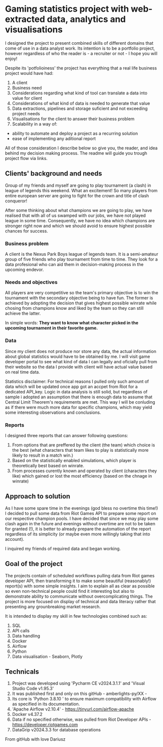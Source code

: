 # Gaming statistics project with web-extracted data, analytics and visualisations
I designed the project to present combined skills of different domains that come of use in a data analyst work. Its intention is to be a portfolio project, however regardless of who the reader is - a recruiter or not - I hope you will enjoy! 

Despite its 'potfolioiness' the project has everything that a real life business project would have had:
1. A client
2. Business need 
3. Considerations regarding what kind of tool can translate a data into value for client 
4. Considerations of what kind of data is needed to generate that value
5. Data extractions, pipelines and storage suficient and not exceeding project needs
6. Visualisations for the client to answer their business problem
7. Scalability in a way of: 
- ability to automate and deploy a project as a recurring solution 
- ease of implementing any aditional report 

All of those consideration I describe below so give you, the reader, and idea behind my decision making process. The readme will guide you trough project flow via links.

## Clients' background and needs
Group of my friends and myself are going to play tournament (a clash) in league of legends this weekend. What an excitement! So many players from entire european server are going to fight for the crown and title of clash conqueror! 

After some thinking about what champions we are going to play, we have realised that with all of us swamped with our jobs, we have not played league in some time. Consequently, we have no idea which champions are stronger right now and which we should avoid to ensure highest possible chances for success. 

### Business problem
A client is the Nexus Park Boys league of legends team. It is a semi-amateur group of five friends who play tournament from time to time. They look for a data profesional who can aid them in decision-making process in the upcoming endevor. 

### Needs and objectives
All players are very competitive so the team's primary objective is to win the tournament with the secondary objective being to have fun. The former is achieved by adopting the decision that gives highest possible winrate while chosing from champions know and liked by the team so they can still achieve the latter. 

In simple words: __They want to know what character picked in the upcoming tournament in their favorite game.__ 

### Data
Since my client does not produce nor store any data, the actual information about global statistics would have to be obtained by me. I will visit game developer portal to see what kind of data I can legally and oficially pull from their website so the data I provide with client will have actual value based on real time data. 

Statistics disclaimer: For technical reasons I pulled only such amount of data which will be updated once app got an accpet from Riot for a dedicated API_key. Logic in data analysis is still solid, but regardless of sample i adopted an assumption that there is enough data to assume that Central Limit Theorem's requirements are met. This way I will be conluding as if there were much more data for specific champions, which may yield some interesting observations and conclusions. 

### Reports
I designed three reports that can answer following questions:
1. From options that are preffered by the client (the team) which choice is the best (what characters that team likes to play is statistically more likely to result in a match win.)
2. Based on the statistically enabled simulations, which player is theoretically best based on winrate. 
3. From processes curently known and operated by client (characters they like) which gained or lost the most efficiency (based on the chnage in winrate)

## Approach to solution 
As I have some spare time in the evenings (god bless no overtime this time!) I decided to pull some data from Riot Games API to prepare some report on our respective champion pools. I have decided that since we may play some clash again in the future and evenings without overtime are not to be taken for granted (!), it is better to already prepare the automation of the report regardless of its simplicity (or maybe even more willingly taking that into account). <br>

I inquired my friends of required data and began working. 

## Goal of the project
The projects contain of scheduled workflows pulling data from Riot games developer API, then transforming it to make some beautiful (reasonably!) report(s) with some simple insights. I aim to explain all as clear as possible so even non-technical people could find it interesting but also to demonstrate ability to communicate without overcomplicating things. The project is more focused on display of technical and data literacy rather that presenting any grounbreaking market research. 

It is intended to display my skill in few technologies combined such as:
1. SQL 
2. API calls
3. Data handling
4. Docker
5. Airflow
6. Python
7. Data visualisation - Seaborn, Plotly


## Technicals

1. Project was developed using 'Pycharm CE v2024.3.1.1' and 'Visual Studio Code v1.95.3'
2. It was published first and only on this gitHub - amberlights-py/XX - 
3. Its core is 'Python 3.8.10 ' to ensure maximum compatibility with Airflow as specified in its documentation.
4. 'Apache Airflow v2.10.4' - https://tinyurl.com/airflow-apache
5. Docker v4.37.2
6. Data if no specified otherwise, was pulled from Riot Developer APIs - https://developer.riotgames.com
7. DataGrip v2024.3.3 for database operations

From gitHub with love
Dariusz